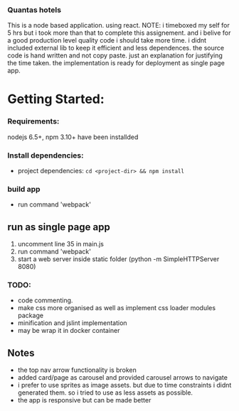 ### Quantas hotels
This is a node based application. using react.
NOTE: i timeboxed my self for 5 hrs but i took more than that to complete this assignement. and i belive for a good production level quality code i should take more time.
i didnt included external lib to keep it efficient and less dependences. the source code is hand written and not copy paste. just an explanation for justifying the time taken.
the implementation is ready for deployment as single page app. 

# Getting Started:
### Requirements: 
nodejs 6.5+, npm 3.10+ have been installded

### Install dependencies:
- project dependencies: `cd <project-dir> && npm install`

### build app
- run command 'webpack'

## run as single page app
1. uncomment line 35 in main.js
2. run command 'webpack'
3. start a web server inside static folder (python -m SimpleHTTPServer 8080)


### TODO:
- code commenting.
- make css more organised as well as implement css loader modules package
- minification and jslint implementation
- may be wrap it in docker container

## Notes
- the top nav arrow functionality is broken
- added card/page as carousel and provided carousel arrows to navigate
- i prefer to use sprites as image assets. but due to time constraints i didnt generated them. so i tried to use as less assets as possible.
- the app is responsive but can be made better
